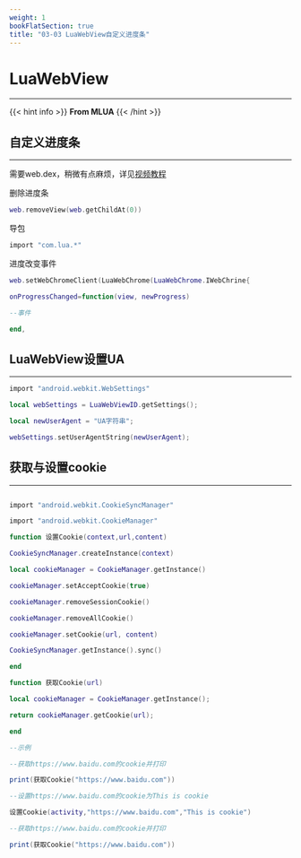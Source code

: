 ```yaml
---
weight: 1
bookFlatSection: true
title: "03-03 LuaWebView自定义进度条"
---
```


# LuaWebView

------------------

{{< hint info >}}
**From MLUA**
{{< /hint >}}

## 自定义进度条

------------------

需要web.dex，稍微有点麻烦，详见[视频教程](https://www.bilibili.com/blackboard/html5mobileplayer.html?cid=105994341&aid=60913765&hq=true&high_quality=true)


删除进度条
``````lua
web.removeView(web.getChildAt(0))
``````

导包
``````lua
import "com.lua.*"
``````


进度改变事件
```lua
web.setWebChromeClient(LuaWebChrome(LuaWebChrome.IWebChrine{

onProgressChanged=function(view, newProgress)

--事件

end,

```



## LuaWebView设置UA

------------------


```lua
import "android.webkit.WebSettings"

local webSettings = LuaWebViewID.getSettings();

local newUserAgent = "UA字符串";

webSettings.setUserAgentString(newUserAgent);

```


## 获取与设置cookie

------------------


```lua

import "android.webkit.CookieSyncManager"

import "android.webkit.CookieManager"

function 设置Cookie(context,url,content)

CookieSyncManager.createInstance(context)

local cookieManager = CookieManager.getInstance()

cookieManager.setAcceptCookie(true)

cookieManager.removeSessionCookie()

cookieManager.removeAllCookie()

cookieManager.setCookie(url, content)

CookieSyncManager.getInstance().sync()

end

function 获取Cookie(url)

local cookieManager = CookieManager.getInstance();

return cookieManager.getCookie(url);

end

--示例

--获取https://www.baidu.com的cookie并打印

print(获取Cookie("https://www.baidu.com"))

--设置https://www.baidu.com的cookie为This is cookie

设置Cookie(activity,"https://www.baidu.com","This is cookie")

--获取https://www.baidu.com的cookie并打印

print(获取Cookie("https://www.baidu.com"))

```